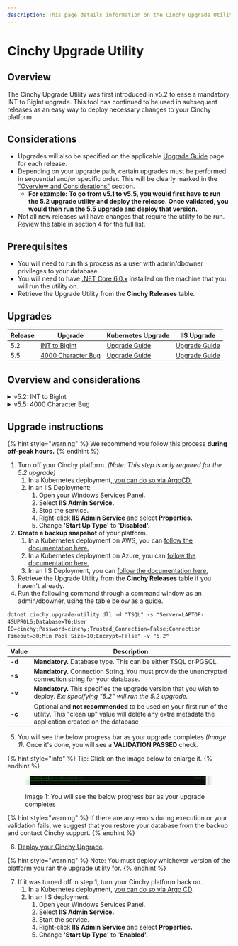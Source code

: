 ```yaml
---
description: This page details information on the Cinchy Upgrade Utility.
---
```


# Cinchy Upgrade Utility

## Overview

The Cinchy Upgrade Utility was first introduced in v5.2 to ease a mandatory INT to BigInt upgrade. This tool has continued to be used in subsequent releases as an easy way to deploy necessary changes to your Cinchy platform.

## Considerations

* Upgrades will also be specified on the applicable [Upgrade Guide](broken-reference) page for each release.
* Depending on your upgrade path, certain upgrades must be performed in sequential and/or specific order. This will be clearly marked in the[ "Overview and Considerations"](cinchy-upgrade-utility.md#5.-upgrade-overviews-and-considerations) section.
  * **For example: To go from v5.1 to v5.5, you would first have to run the 5.2 upgrade utility and deploy the release. Once validated, you would then run the 5.5 upgrade and deploy that version.**
* Not all new releases will have changes that require the utility to be run. Review the table in section 4 for the full list.

## Prerequisites

* You will need to run this process as a user with admin/dbowner privileges to your database.
* You will need to have [.NET Core 6.0.x](https://dotnet.microsoft.com/en-us/download/dotnet/6.0) installed on the machine that you will run the utility on.
* Retrieve the Upgrade Utility from the **Cinchy Releases** table.

## Upgrades

| Release | Upgrade                                                                 | Kubernetes Upgrade                | IIS Upgrade                               |
| ------- | ----------------------------------------------------------------------- | --------------------------------- | ----------------------------------------- |
| 5.2     | [INT to BigInt](cinchy-upgrade-utility.md)                              | [Upgrade Guide](broken-reference) | [Upgrade Guide](iis-upgrades/v5.2-iis.md) |
| 5.5     | [4000 Character Bug](cinchy-upgrade-utility.md#v5.5-4000-character-bug) | [Upgrade Guide](broken-reference) | [Upgrade Guide](iis-upgrades/v5.5-iis.md) |

## Overview and considerations

<details>

<summary>v5.2: INT to BigInt</summary>

**Overview**

Cinchy v5.2 introduced the update **from INT to BigInt** data types to increase the number of possible Cinchy IDs that can be generated. This in turn allows the creation of more records within one table, so that you can create and manage larger data sets.

**Previous Limit:** 2,147,483,647 (2^31-1) Cinchy IDs per table

**Updated Limit:** 9,223,372,036,854,775,807 (2^63-1) Cinchy IDs per table

<mark style="color:red;">**This upgrade is REQUIRED**</mark>\*\* when upgrading from v5.1 or lower to v5.2 or higher.\*\*

**Considerations**

* **If you are upgrading from any non-5.x version (3.x or 4.x),** we recommend first upgrading to v5.1.4 to process the major database change. Once v5.1.4 has been deployed, you may run the 5.2 utility upgrade.
* To run the 5.2 upgrade, use the **-v "5.2"** flag in the upgrade utility. Remember to deploy the release once the upgrade is validated.

</details>

<details>

<summary>v5.5: 4000 Character Bug</summary>

**Overview**

To upgrade to Cinchy version 5.5, you must run the Upgrade Utility to fix a row-breaking issue that could be triggered on cells with over 4000 characters, where you are unable to update any column in your record.

<mark style="color:red;">**This upgrade is REQUIRED**</mark> when upgrading to Cinchy v5.5.

**Considerations**

* If you are upgrading from any version lower than 5.2, you must first perform the v5.2 INT to BigInt upgrade and deploy that release.
* To run the 5.5 upgrade, use the **-v "5.5"** flag in the upgrade utility. Remember to deploy the release once the upgrade is validated.

</details>

## Upgrade instructions

{% hint style="warning" %}
We recommend you follow this process **during off-peak hours.**
{% endhint %}

1. Turn off your Cinchy platform. _(Note: This step is only required for the 5.2 upgrade)_
   1. In a Kubernetes deployment,[ you can do so via ArgoCD.](../../deployment-guide/deployment-guides/kubernetes/disabling-your-kubernetes-applications.md)
   2. In an IIS Deployment:
      1. Open your Windows Services Panel.
      2. Select **IIS Admin Service.**
      3. Stop the service.
      4. Right-click **IIS Admin Service** and select **Properties.**
      5. Change **'Start Up Type'** to '**Disabled'.**
2. **Create a backup snapshot** of your platform.
   1. In a Kubernetes deployment on AWS, you can [follow the documentation here.](https://docs.aws.amazon.com/AWSEC2/latest/UserGuide/ebs-creating-snapshot.html#ebs-create-snapshots)
   2. In a Kubernetes deployment on Azure, you can [follow the documentation here.](https://docs.microsoft.com/en-us/azure/virtual-machines/snapshot-copy-managed-disk?tabs=portal)
   3. In an IIS Deployment, you can [follow the documentation here.](https://docs.microsoft.com/en-us/iis/web-hosting/web-server-for-shared-hosting/create-a-backup-with-appcmd)
3. Retrieve the Upgrade Utility from the **Cinchy Releases** table if you haven't already.
4. Run the following command through a command window as an admin/dbowner, using the table below as a guide.

```
dotnet cinchy.upgrade-utility.dll -d "TSQL" -s "Server=LAPTOP-4SUPR0L6;Database=T6;User ID=cinchy;Password=cinchy;Trusted_Connection=False;Connection Timeout=30;Min Pool Size=10;Encrypt=False" -v "5.2"
```

| Value  | Description                                                                                                                                                                |
| ------ | -------------------------------------------------------------------------------------------------------------------------------------------------------------------------- |
| **-d** | **Mandatory.** Database type. This can be either TSQL or PGSQL.                                                                                                            |
| **-s** | **Mandatory.** Connection String. You must provide the unencrypted connection string for your database.                                                                    |
| **-v** | **Mandatory.** This specifies the upgrade version that you wish to deploy. _Ex: specifying "5.2" will run the 5.2 upgrade._                                                |
| **-c** | Optional and **not recommended** to be used on your first run of the utility. This "clean up" value will delete any extra metadata the application created on the database |

5. You will see the below progress bar as your upgrade completes _(Image 1)_. Once it's done, you will see a **VALIDATION PASSED** check.

{% hint style="info" %}
Tip: Click on the image below to enlarge it.
{% endhint %}

<figure><img src="../../.gitbook/assets/5C27D043-BC1F-4E85-BFE9-B6F19E2A481B.png" alt=""><figcaption><p>Image 1: You will see the below progress bar as your upgrade completes</p></figcaption></figure>

{% hint style="warning" %}
If there are any errors during execution or your validation fails, we suggest that you restore your database from the backup and contact Cinchy support.
{% endhint %}

6. [Deploy your Cinchy Upgrade](../../deployment-guide/upgrade-guides/upgrades/).

{% hint style="warning" %}
Note: You must deploy whichever version of the platform you ran the upgrade utility for.
{% endhint %}

7. If it was turned off in step 1, turn your Cinchy platform back on.
   1. In a Kubernetes deployment, [you can do so via Argo CD](../../deployment-guide/deployment-guides/kubernetes/disabling-your-kubernetes-applications.md#2.-re-enabling-your-applications)
   2. In an IIS deployment:
      1. Open your Windows Services Panel.
      2. Select **IIS Admin Service.**
      3. Start the service.
      4. Right-click **IIS Admin Service** and select **Properties.**
      5. Change **'Start Up Type'** to '**Enabled'.**
